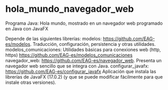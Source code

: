 # hola_mundo_navegador_web
Programa Java: Hola mundo, mostrado en un navegador web programado en Java con JavaFX

Depende de las siguientes librerías: 
modelos: https://github.com/EAG-es/modelos. Traducción, configuración, persistencia y otras utilidades.
modelos_comunicaciones: Utilidades básicas para conexiones web (http, https) https://github.com/EAG-es/modelos_comunicaciones 
navegador_web: https://github.com/EAG-es/navegador_web. Presenta un navegador web sencillo que se integra con Java.
configurar_javafx: https://github.com/EAG-es/configurar_javafx Aplicación que instala las librerías de JavaFX (17.0.2) (y que se puede modificar fácilmente para que instale otras versiones).
